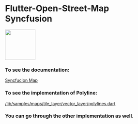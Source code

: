 # Flutter-Open-Street-Map Syncfusion

<img src="https://cdn.syncfusion.com/content/images/company-logos/Syncfusion_Logo_Image.png" height="100" width="100">

### To see the documentation:
<a href="https://help.syncfusion.com/flutter/maps/overview" target="_blank">Syncfucion Map</a>

### To see the implementation of Polyline:
<a href="https://github.com/Tamim200042130/Flutter-Open-Street-Map/blob/syncfusion/lib/samples/maps/tile_layer/vector_layer/polylines.dart" target="_blank">/lib/samples/maps/tile_layer/vector_layer/polylines.dart</a>

### You can go through the other implementation as well.

